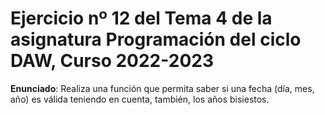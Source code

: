 # Ejercicio nº 12 del Tema 4 de la asignatura Programación del ciclo DAW, Curso 2022-2023
**Enunciado**: Realiza una función que permita saber si una fecha (día, mes, año) es válida teniendo en cuenta, también, los años bisiestos.